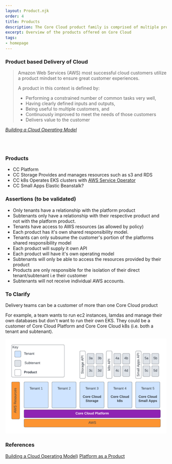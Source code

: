 ```yaml
---
layout: Product.njk
order: 4
title: Products
description: The Core Cloud product family is comprised of multiple products that meet the needs of HO customers
excerpt: Overview of the products offered on Core Cloud
tags:
- homepage
---
```


### Product based Delivery of Cloud
<blockquote>
<p>Amazon Web Services (AWS) most successful cloud customers utilize a product mindset to ensure great customer experiences.</p>

A product in this context is defined by:
* Performing a constrained number of common tasks very well,
* Having clearly defined inputs and outputs,
* Being useful to multiple customers, and
* Continuously improved to meet the needs of those customers
* Delivers value to the customer
</blockquote><cite><a href="https://d1.awsstatic.com/whitepapers/building-a-cloud-operating-model.pdf">Building a Cloud Operating Model</a></cite>

<br /><br />

### Products
* CC Platform
* CC Storage
  Provides and manages resources such as s3 and RDS
* CC k8s
  Operates EKS clusters with [AWS Service Operator](https://aws.amazon.com/blogs/opensource/aws-service-operator-kubernetes-available/)  
* CC Small Apps
  Elastic Beanstalk? 
### Assertions (to be validated)
* Only tenants have a relationship with the platform product
* Subtenants only have a relationship with their respective product and not with the platform product.
* Tenants have access to AWS resources (as allowed by policy)
* Each product has it's own shared responsibility model.
* Tenants can only subsume the customer's portion of the platforms shared responsibility model
* Each product will supply it own API
* Each product will have it's own operating model
* Subtenants will only be able to access the resources provided by their product
* Products are only responsible for the isolation of their direct tenant/subtenant i.e their customer
* Subtenants will not receive individual AWS accounts.

### To Clarify
Delivery teams can be a customer of more than one Core Cloud product

For example, a team wants to run ec2 instances, lamdas and manage their own databases but don't want to run their own EKS. They could be a customer of Core Cloud Platform and Core Core Cloud k8s (i.e. both a tenant and subtenant).

![Product diagram](../assets/images/Product.png)

### References
[Building a Cloud Operating Model)](https://d1.awsstatic.com/whitepapers/building-a-cloud-operating-model.pdf)
[Platform as a Product](https://platformengineering.org/talks-library/platform-as-a-product)
